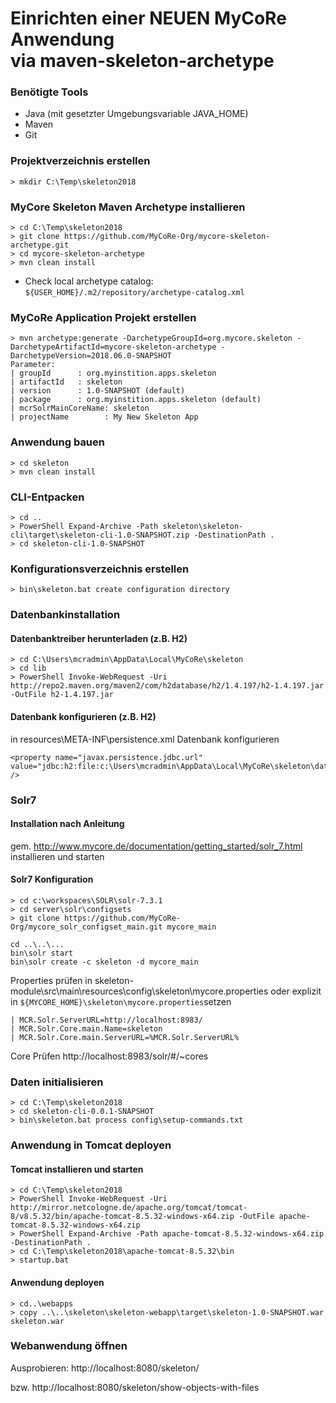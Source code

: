 Einrichten einer NEUEN MyCoRe Anwendung <br>via maven-skeleton-archetype
========================================================================
### Benötigte Tools
- Java (mit gesetzter Umgebungsvariable JAVA_HOME)
- Maven
- Git

### Projektverzeichnis erstellen
```
> mkdir C:\Temp\skeleton2018
```
### MyCore Skeleton Maven Archetype installieren
```
> cd C:\Temp\skeleton2018
> git clone https://github.com/MyCoRe-Org/mycore-skeleton-archetype.git
> cd mycore-skeleton-archetype 
> mvn clean install
```
- Check local archetype catalog: `${USER_HOME}/.m2/repository/archetype-catalog.xml`

### MyCoRe Application Projekt erstellen
```
> mvn archetype:generate -DarchetypeGroupId=org.mycore.skeleton -DarchetypeArtifactId=mycore-skeleton-archetype -DarchetypeVersion=2018.06.0-SNAPSHOT
Parameter:
| groupId      : org.myinstition.apps.skeleton
| artifactId   : skeleton
| version      : 1.0-SNAPSHOT (default)
| package      : org.myinstition.apps.skeleton (default)
| mcrSolrMainCoreName: skeleton
| projectName        : My New Skeleton App
```

### Anwendung bauen
```
> cd skeleton
> mvn clean install
```

### CLI-Entpacken
```
> cd ..
> PowerShell Expand-Archive -Path skeleton\skeleton-cli\target\skeleton-cli-1.0-SNAPSHOT.zip -DestinationPath .
> cd skeleton-cli-1.0-SNAPSHOT
```

### Konfigurationsverzeichnis erstellen
```
> bin\skeleton.bat create configuration directory
```

### Datenbankinstallation
#### Datenbanktreiber herunterladen (z.B. H2)

```
> cd C:\Users\mcradmin\AppData\Local\MyCoRe\skeleton
> cd lib
> PowerShell Invoke-WebRequest -Uri http://repo2.maven.org/maven2/com/h2database/h2/1.4.197/h2-1.4.197.jar -OutFile h2-1.4.197.jar
```
#### Datenbank konfigurieren (z.B. H2)
in resources\META-INF\persistence.xml Datenbank konfigurieren
```
<property name="javax.persistence.jdbc.url" value="jdbc:h2:file:c:\Users\mcradmin\AppData\Local\MyCoRe\skeleton\data\h2\mycore;AUTO_SERVER=TRUE" />
```
### Solr7
#### Installation nach Anleitung
gem. http://www.mycore.de/documentation/getting_started/solr_7.html
installieren und starten

#### Solr7 Konfiguration
```
> cd c:\workspaces\SOLR\solr-7.3.1
> cd server\solr\configsets
> git clone https://github.com/MyCoRe-Org/mycore_solr_configset_main.git mycore_main
```
```
cd ..\..\...
bin\solr start
bin\solr create -c skeleton -d mycore_main
```
Properties prüfen in skeleton-module\src\main\resources\config\skeleton\mycore.properties
oder explizit in `${MYCORE_HOME}\skeleton\mycore.properties`setzen
```
| MCR.Solr.ServerURL=http://localhost:8983/
| MCR.Solr.Core.main.Name=skeleton
| MCR.Solr.Core.main.ServerURL=%MCR.Solr.ServerURL%
```
Core Prüfen http://localhost:8983/solr/#/~cores

### Daten initialisieren
```
> cd C:\Temp\skeleton2018
> cd skeleton-cli-0.0.1-SNAPSHOT
> bin\skeleton.bat process config\setup-commands.txt
```
### Anwendung in Tomcat deployen
#### Tomcat installieren und starten
```
> cd C:\Temp\skeleton2018
> PowerShell Invoke-WebRequest -Uri http://mirror.netcologne.de/apache.org/tomcat/tomcat-8/v8.5.32/bin/apache-tomcat-8.5.32-windows-x64.zip -OutFile apache-tomcat-8.5.32-windows-x64.zip
> PowerShell Expand-Archive -Path apache-tomcat-8.5.32-windows-x64.zip -DestinationPath .
> cd C:\Temp\skeleton2018\apache-tomcat-8.5.32\bin
> startup.bat
```
#### Anwendung deployen
```
> cd..\webapps
> copy ..\..\skeleton\skeleton-webapp\target\skeleton-1.0-SNAPSHOT.war skeleton.war
```

### Webanwendung öffnen
Ausprobieren: http://localhost:8080/skeleton/

bzw. http://localhost:8080/skeleton/show-objects-with-files

